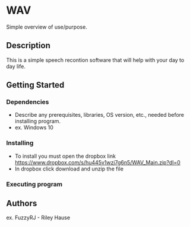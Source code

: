 # WAV

Simple overview of use/purpose.

## Description

This is a simple speech recontion software that will help with your day to day life.

## Getting Started

### Dependencies

* Describe any prerequisites, libraries, OS version, etc., needed before installing program.
* ex. Windows 10

### Installing

* To install you must open the dropbox link
https://www.dropbox.com/s/hu445v1wzj7g6n5/WAV_Main.zip?dl=0
* In dropbox click download and unzip the file

### Executing program


## Authors

ex. FuzzyRJ - Riley Hause  
